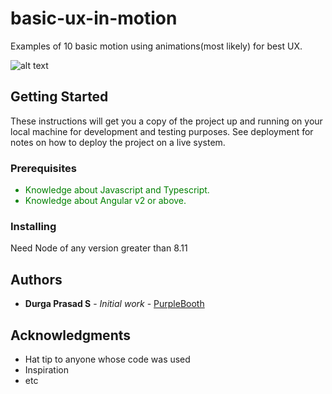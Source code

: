 # basic-ux-in-motion

Examples of 10 basic motion using animations(most likely) for best UX.

![alt text](https://cdn-images-1.medium.com/max/1500/1*FQwVeyJ8pxngEGAxruGW-A.jpeg)

## Getting Started

These instructions will get you a copy of the project up and running on your local machine for development and testing purposes. See deployment for notes on how to deploy the project on a live system.

### Prerequisites

<ul style="color:green">
<li>Knowledge about Javascript and Typescript.</li>
<li>Knowledge about Angular v2 or above.</li>
</ul>

### Installing

Need Node of any version greater than 8.11

## Authors

* **Durga Prasad S** - *Initial work* - [PurpleBooth](https://github.com/PurpleBooth)

## Acknowledgments

* Hat tip to anyone whose code was used
* Inspiration
* etc
